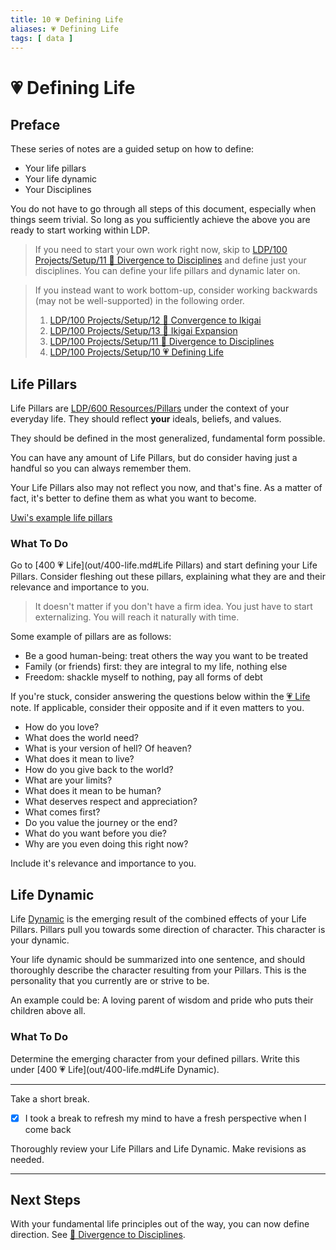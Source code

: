 ```yaml
---
title: 10 💗 Defining Life
aliases: 💗 Defining Life
tags: [ data ]
---
```

# 💗 Defining Life
## Preface
These series of notes are a guided setup on how to define:
- Your life pillars
- Your life dynamic
- Your Disciplines

You do not have to go through all steps of this document, especially when things seem trivial. So long as you sufficiently achieve the above you are ready to start working within LDP.

> If you need to start your own work right now, skip to [LDP/100 Projects/Setup/11 🔀 Divergence to Disciplines](None#Finalizing) and define just your disciplines. You can define your life pillars and dynamic later on.

> If you instead want to work bottom-up, consider working backwards (may not be well-supported) in the following order.
> 1. [LDP/100 Projects/Setup/12 🔂 Convergence to Ikigai](None)
> 2. [LDP/100 Projects/Setup/13 🎎 Ikigai Expansion](None)
> 3. [LDP/100 Projects/Setup/11 🔀 Divergence to Disciplines](None)
> 4. [LDP/100 Projects/Setup/10 💗 Defining Life](None)

## Life Pillars
Life Pillars are [LDP/600 Resources/Pillars](None) under the context of your everyday life. They should reflect **your** ideals, beliefs, and values.

They should be defined in the most generalized, fundamental form possible. 

You can have any amount of Life Pillars, but do consider having just a handful so you can always remember them.

Your Life Pillars also may not reflect you now, and that's fine. As a matter of fact, it's better to define them as what you want to become.

[Uwi's example life pillars](out/uwis-example-life-pillars.md)
### What To Do
Go to [400 💗 Life](out/400-life.md#Life Pillars) and start defining your Life Pillars. Consider fleshing out these pillars, explaining what they are and their relevance and importance to you.

> It doesn't matter if you don't have a firm idea. You just have to start externalizing. You will reach it naturally with time.

Some example of pillars are as follows:
- Be a good human-being: treat others the way you want to be treated
- Family (or friends) first: they are integral to my life, nothing else
- Freedom: shackle myself to nothing, pay all forms of debt

If you're stuck, consider answering the questions below within the [💗 Life](out/400-life.md) note. If applicable, consider their opposite and if it even matters to you.
- How do you love?
- What does the world need?
- What is your version of hell? Of heaven?
- What does it mean to live?
- How do you give back to the world?
- What are your limits?
- What does it mean to be human?
- What deserves respect and appreciation?
- What comes first?
- Do you value the journey or the end?
- What do you want before you die?
- Why are you even doing this right now?

Include it's relevance and importance to you.
## Life Dynamic
Life [Dynamic](None) is the emerging result of the combined effects of your Life Pillars. Pillars pull you towards some direction of character. This character is your dynamic.

Your life dynamic should be summarized into one sentence, and should thoroughly describe the character resulting from your Pillars. This is the personality that you currently are or strive to be.

An example could be: A loving parent of wisdom and pride who puts their children above all.

### What To Do
Determine the emerging character from your defined pillars. Write this under [400 💗 Life](out/400-life.md#Life Dynamic).

---

Take a short break.

- [x] I took a break to refresh my mind to have a fresh perspective when I come back

Thoroughly review your Life Pillars and Life Dynamic. Make revisions as needed.

---

## Next Steps
With your fundamental life principles out of the way, you can now define direction. See [🔀 Divergence to Disciplines](None).
